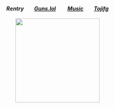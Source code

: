 <h5 align="center">
  <br><br><br>
Rentry ⠀⠀ <a href="https://guns.lol/dandadan">Guns.lol</a> ⠀ ⠀ <a href="https://www.last.fm/user/bun_bun_">Music</a> ⠀⠀ <a href="https://github.com/tojifg">Tojifg</a><br><br>
<a href="https://rentry.co/sit"><img src="https://files.catbox.moe/7505ez.gif"width="220" height="auto"></img></a><br><br><br>
</h5>
<br>
